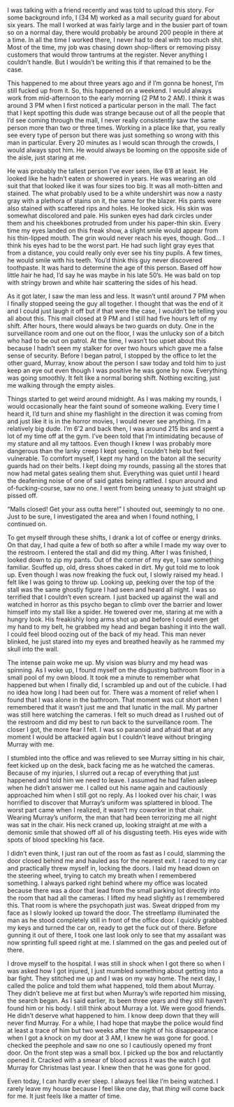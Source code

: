 I was talking with a friend recently and was told to upload this story. For some background info, I (34 M) worked as a mall security guard for about six years. The mall I worked at was fairly large and in the busier part of town so on a normal day, there would probably be around 200 people in there at a time. In all the time I worked there, I never had to deal with too much shit. Most of the time, my job was chasing down shop-lifters or removing pissy customers that would throw tantrums at the register. Never anything I couldn’t handle. But I wouldn’t be writing this if that remained to be the case.

This happened to me about three years ago and if I’m gonna be honest, I’m still fucked up from it. So, this happened on a weekend. I would always work from mid-afternoon to the early morning (2 PM to 2 AM). I think it was around 3 PM when I first noticed a particular person in the mall. The fact that I kept spotting this dude was strange because out of all the people that I’d see coming through the mall, I never really consistently saw the same person more than two or three times. Working in a place like that, you really see every type of person but there was just something so wrong with this man in particular. Every 20 minutes as I would scan through the crowds, I would always spot him. He would always be looming on the opposite side of the aisle, just staring at me.

He was probably the tallest person I’ve ever seen, like 6’8 at least. He looked like he hadn’t eaten or showered in years. He was wearing an old suit that that looked like it was four sizes too big. It was all moth-bitten and stained. The what probably used to be a white undershirt was now a nasty gray with a plethora of stains on it, the same for the blazer. His pants were also stained with scattered rips and holes. He looked sick. His skin was somewhat discolored and pale. His sunken eyes had dark circles under them and his cheekbones protruded from under his paper-thin skin. Every time my eyes landed on this freak show, a slight smile would appear from his thin-lipped mouth. The grin would never reach his eyes, though. God… I think his eyes had to be the worst part. He had such light gray eyes that from a distance, you could really only ever see his tiny pupils. A few times, he would smile with his teeth. You’d think this guy never discovered toothpaste. It was hard to determine the age of this person. Based off how little hair he had, I’d say he was maybe in his late 50’s. He was bald on top with stringy brown and white hair scattering the sides of his head.

As it got later, I saw the man less and less. It wasn’t until around 7 PM when I finally stopped seeing the guy all together. I thought that was the end of it and I could just laugh it off but if that were the case, I wouldn’t be telling you all about this. This mall closed at 9 PM and I still had five hours left of my shift. After hours, there would always be two guards on duty. One in the surveillance room and one out on the floor, I was the unlucky son of a bitch who had to be out on patrol. At the time, I wasn’t too upset about this because I hadn’t seen my stalker for over two hours which gave me a false sense of security. Before I began patrol, I stopped by the office to let the other guard, Murray, know about the person I saw today and told him to just keep an eye out even though I was positive he was gone by now. Everything was going smoothly. It felt like a normal boring shift. Nothing exciting, just me walking through the empty aisles. 

Things started to get weird around midnight. As I was making my rounds, I would occasionally hear the faint sound of someone walking. Every time I heard it, I’d turn and shine my flashlight in the direction it was coming from and just like it is in the horror movies, I would never see anything. I’m a relatively big dude. I’m 6’2 and back then, I was around 215 lbs and spent a lot of my time off at the gym. I’ve been told that I’m intimidating because of my stature and all my tattoos. Even though I knew I was probably more dangerous than the lanky creep I kept seeing, I couldn’t help but feel vulnerable. To comfort myself, I kept my hand on the baton all the security guards had on their belts. I kept doing my rounds, passing all the stores that now had metal gates sealing them shut. Everything was quiet until I heard the deafening noise of one of said gates being rattled. I spun around and of-fucking-course, saw no one. I went from being uneasy to just straight up pissed off.

“Malls closed! Get your ass outta here!” I shouted out, seemingly to no one. Just to be sure, I investigated the area and when I found nothing, I continued on.

To get myself through these shifts, I drank a lot of coffee or energy drinks. On that day, I had quite a few of both so after a while I made my way over to the restroom. I entered the stall and did my thing. After I was finished, I looked down to zip my pants. Out of the corner of my eye, I saw something familiar. Scuffed up, old, dress shoes caked in dirt. My gut told me to look up. Even though I was now freaking the fuck out, I slowly raised my head. I felt like I was going to throw up. Looking up, peeking over the top of the stall was the same ghostly figure I had seen and heard all night. I was so terrified that I couldn’t even scream. I just backed up against the wall and watched in horror as this psycho began to climb over the barrier and lower himself into my stall like a spider. He towered over me, staring at me with a hungry look. His freakishly long arms shot up and before I could even get my hand to my belt, he grabbed my head and began bashing it into the wall. I could feel blood oozing out of the back of my head. This man never blinked, he just stared into my eyes and breathed heavily as he rammed my skull into the wall.

The intense pain woke me up. My vision was blurry and my head was spinning. As I woke up, I found myself on the disgusting bathroom floor in a small pool of my own blood. It took me a minute to remember what happened but when I finally did, I scrambled up and out of the cubicle. I had no idea how long I had been out for. There was a moment of relief when I found that I was alone in the bathroom. That moment was cut short when I remembered that it wasn’t just me and that lunatic in the mall. My partner was still here watching the cameras. I felt so much dread as I rushed out of the restroom and did my best to run back to the surveillance room. The closer I got, the more fear I felt. I was so paranoid and afraid that at any moment I would be attacked again but I couldn’t leave without bringing Murray with me.

I stumbled into the office and was relieved to see Murray sitting in his chair, feet kicked up on the desk, back facing me as he watched the cameras. Because of my injuries, I slurred out a recap of everything that just happened and told him we need to leave. I assumed he had fallen asleep when he didn’t answer me. I called out his name again and cautiously approached him when I still got no reply. As I looked over his chair, I was horrified to discover that Murray’s uniform was splattered in blood. The worst part came when I realized, it wasn’t my coworker in that chair. Wearing Murray’s uniform, the man that had been terrorizing me all night was sat in the chair. His neck craned up, looking straight at me with a demonic smile that showed off all of his disgusting teeth. His eyes wide with spots of blood speckling his face. 

I didn’t even think, I just ran out of the room as fast as I could, slamming the door closed behind me and hauled ass for the nearest exit. I raced to my car and practically threw myself in, locking the doors. I laid my head down on the steering wheel, trying to catch my breath when I remembered something. I always parked right behind where my office was located because there was a door that lead from the small parking lot directly into the room that had all the cameras. I lifted my head slightly as I remembered this. That room is where the psychopath just was. Sweat dripped from my face as I slowly looked up toward the door. The streetlamp illuminated the man as he stood completely still in front of the office door. I quickly grabbed my keys and turned the car on, ready to get the fuck out of there. Before gunning it out of there, I took one last look only to see that my assailant was now sprinting full speed right at me. I slammed on the gas and peeled out of there.

I drove myself to the hospital. I was still in shock when I got there so when I was asked how I got injured, I just mumbled something about getting into a bar fight. They stitched me up and I was on my way home. The next day, I called the police and told them what happened, told them about Murray. They didn’t believe me at first but when Murray’s wife reported him missing, the search began. As I said earlier, its been three years and they still haven’t found him or his body. I still think about Murray a lot. We were good friends. He didn’t deserve what happened to him. I know deep down that they will never find Murray. For a while, I had hope that maybe the police would find at least a trace of him but two weeks after the night of his disappearance when I got a knock on my door at 3 AM, I knew he was gone for good. I checked the peephole and saw no one so I cautiously opened my front door. On the front step was a small box. I picked up the box and reluctantly opened it. Cracked with a smear of blood across it was the watch I got Murray for Christmas last year. I knew then that he was gone for good.

Even today, I can hardly ever sleep. I always feel like I’m being watched. I rarely leave my house because I feel like one day, that *thing* will come back for me. It just feels like a matter of time.